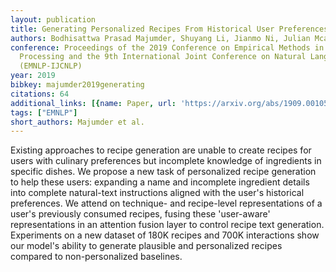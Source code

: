 ```yaml
---
layout: publication
title: Generating Personalized Recipes From Historical User Preferences
authors: Bodhisattwa Prasad Majumder, Shuyang Li, Jianmo Ni, Julian Mcauley
conference: Proceedings of the 2019 Conference on Empirical Methods in Natural Language
  Processing and the 9th International Joint Conference on Natural Language Processing
  (EMNLP-IJCNLP)
year: 2019
bibkey: majumder2019generating
citations: 64
additional_links: [{name: Paper, url: 'https://arxiv.org/abs/1909.00105'}]
tags: ["EMNLP"]
short_authors: Majumder et al.
---
```

Existing approaches to recipe generation are unable to create recipes for
users with culinary preferences but incomplete knowledge of ingredients in
specific dishes. We propose a new task of personalized recipe generation to
help these users: expanding a name and incomplete ingredient details into
complete natural-text instructions aligned with the user's historical
preferences. We attend on technique- and recipe-level representations of a
user's previously consumed recipes, fusing these 'user-aware' representations
in an attention fusion layer to control recipe text generation. Experiments on
a new dataset of 180K recipes and 700K interactions show our model's ability to
generate plausible and personalized recipes compared to non-personalized
baselines.